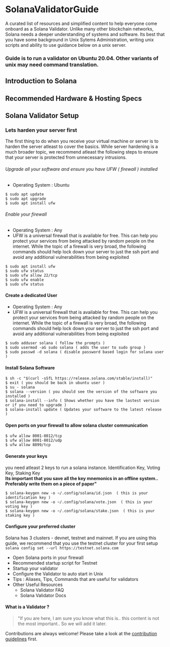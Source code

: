 # SolanaValidatorGuide
A curated list of resources and simplified content to help everyone come onboard as a Solana Validator. Unlike many other blockchain networks, Solana needs a deeper understanding of systems and software.  Its best that you have some background in Unix Sytems Administration, writing unix scripts and ability to use guidance below on a unix server.

### Guide is to run a validator on Ubuntu 20.04.  Other variants of unix may need command translation.

## Introduction to Solana
## Recommended Hardware & Hosting Specs
## Solana Validator Setup
### Lets harden your server first
The first thing to do when you receive your virtual machine or server is to harden the server atleast to cover the basics. While server hardening is a much broader topic, we recommend atleast the following steps to ensure that your server is protected from unnecessary intrusions.
###### Upgrade all your software and ensure you have UFW ( firewall ) installed
- Operating System : Ubuntu
```
$ sudo apt update
$ sudo apt upgrade
$ sudo apt install ufw
```
###### Enable your firewall
- Operating System : Any
- UFW is a universal firewall that is available for free. This can help you protect your services from being attacked by random people on the internet.  While the topic of a firewall is very broad, the following commands should help lock down your server to just the ssh port and avoid any additional vulnerabilities from being exploited
```
$ sudo apt install ufw
$ sudo ufw status
$ sudo ufw allow 22/tcp
$ sudo ufw enable 
$ sudo ufw status
```
#### Create a dedicated User
- Operating System : Any
- UFW is a universal firewall that is available for free. This can help you protect your services from being attacked by random people on the internet.  While the topic of a firewall is very broad, the following commands should help lock down your server to just the ssh port and avoid any additional vulnerabilities from being exploited
```
$ sudo adduser solana ( follow the prompts )
$ sudo usermod -aG sudo solana ( adds the user to sudo group )
$ sudo passwd -d solana ( disable password based login for solana user )
```
#### Install Solana Software
```
$ sh -c "$(curl -sSfL https://release.solana.com/stable/install)"
$ exit ( you should be back in ubuntu user )
$ su - solana
$ solana --version ( you should see the version of the software you installed )
$ solana-install --info ( Shows whether you have the lastest version or if you need to upgrade )
$ solana-install update ( Updates your software to the latest release )
```
#### Open ports on your firewall to allow solana cluster communication
```
$ ufw allow 8001-8012/tcp
$ ufw allow 8001-8012/udp
$ ufw allow 8899/tcp
```

#### Generate your keys
you need atleast 2 keys to run a solana instance.  Identification Key,  Voting Key, Staking Key<br/>
**Its important that you save all the key mnemonics in an offline system.. Preferably write them on a piece of paper"**
```
$ solana-keygen new -o ~/.config/solana/id.json  ( this is your identification key )
$ solana-keygen new -o ~/.config/solana/vote.json  ( this is your voting key )
$ solana-keygen new -o ~/.config/solana/stake.json  ( this is your staking key )
```

#### Configure your preferred cluster
Solana has 3 clusters - devnet, testnet and mainnet. If you are using this guide, we recommend that you use the testnet cluster for your first setup
``` solana config set --url https://testnet.solana.com ```

- Open Solana ports in your firewall
- Recommended startup script for Testnet
- Startup your validator
- Configure the Validator to auto start in Unix
- Tips : Aliases, Tips, Commands that are useful for validators
- Other Useful Resources
  - Solana Validator FAQ
  - Solana Validator Docs

#### What is a Validator ?
> "If you are here, I am sure you know what this is.. this content is not the most important.. So we will add it later.
> 

Contributions are always welcome! Please take a look at the [contribution guidelines](CONTRIBUTING.md) first.
